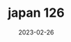 ---
weight: 126
images: 
- /images/Japan/DSCF9991.jpg
title: japan 126
date: 2023-02-26
tags:
- japan
---